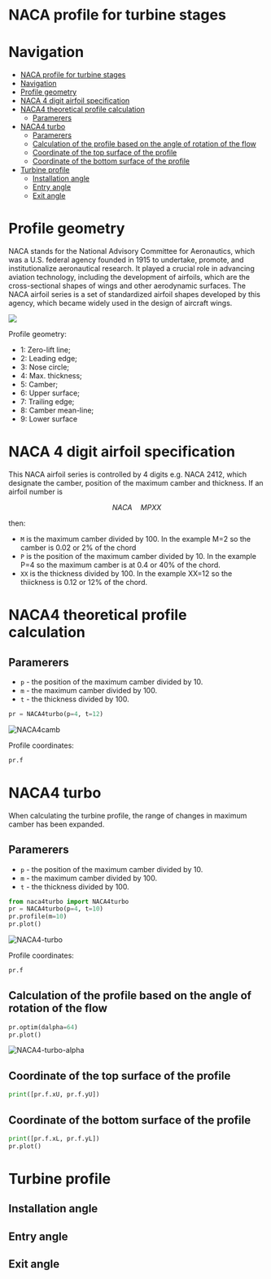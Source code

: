 # NACA profile for turbine stages

# Navigation
<!-- TOC -->
* [NACA profile for turbine stages](#naca-profile-for-turbine-stages)
* [Navigation](#navigation)
* [Profile geometry](#profile-geometry)
* [NACA 4 digit airfoil specification](#naca-4-digit-airfoil-specification)
* [NACA4 theoretical profile calculation](#naca4-theoretical-profile-calculation)
  * [Paramerers](#paramerers)
* [NACA4 turbo](#naca4-turbo)
  * [Paramerers](#paramerers-1)
  * [Calculation of the profile based on the angle of rotation of the flow](#calculation-of-the-profile-based-on-the-angle-of-rotation-of-the-flow)
  * [Coordinate of the top surface of the profile](#coordinate-of-the-top-surface-of-the-profile)
  * [Coordinate of the bottom surface of the profile](#coordinate-of-the-bottom-surface-of-the-profile)
* [Turbine profile](#turbine-profile)
  * [Installation angle](#installation-angle)
  * [Entry angle](#entry-angle)
  * [Exit angle](#exit-angle)
<!-- TOC -->

# Profile geometry

NACA stands for the National Advisory Committee for Aeronautics, 
which was a U.S. federal agency founded in 1915 to undertake, 
promote, and institutionalize aeronautical research. It played a 
crucial role in advancing aviation technology, including the 
development of airfoils, which are the cross-sectional shapes 
of wings and other aerodynamic surfaces. The NACA airfoil series 
is a set of standardized airfoil shapes developed by this agency, 
which became widely used in the design of aircraft wings.

![](images/naca4.png)

Profile geometry:
- 1: Zero-lift line; 
- 2: Leading edge; 
- 3: Nose circle; 
- 4: Max. thickness; 
- 5: Camber; 
- 6: Upper surface; 
- 7: Trailing edge; 
- 8: Camber mean-line; 
- 9: Lower surface

# NACA 4 digit airfoil specification

This NACA airfoil series is controlled by 4 digits e.g. 
NACA 2412, which designate the camber, position of the maximum 
camber and thickness. If an airfoil number is

$$NACA \quad M  P  XX$$

then:
- `M` is the maximum camber divided by 100. In the example M=2 so the camber is 0.02 or 2% of the chord
- `P` is the position of the maximum camber divided by 10. In the example P=4 so the maximum camber is at 0.4 or 40% of the chord.
- `XX` is the thickness divided by 100. In the example XX=12 so the thiickness is 0.12 or 12% of the chord.



# NACA4 theoretical profile calculation

## Paramerers

- `p` - the position of the maximum camber divided by 10.
- `m` - the maximum camber divided by 100.
- `t` - the thickness divided by 100.


```python
pr = NACA4turbo(p=4, t=12)
```
![NACA4camb](images/NACA4camb.jpg)

Profile coordinates:

```python
pr.f
```

# NACA4 turbo

When calculating the turbine profile, the range of changes 
in maximum camber has been expanded.


## Paramerers

- `p` - the position of the maximum camber divided by 10.
- `m` - the maximum camber divided by 100.
- `t` - the thickness divided by 100.

```python
from naca4turbo import NACA4turbo
pr = NACA4turbo(p=4, t=10)
pr.profile(m=10)
pr.plot()
```

![NACA4-turbo](images/NACA4-turbo.jpg)

Profile coordinates:

```python
pr.f
```


## Calculation of the profile based on the angle of rotation of the flow

```python
pr.optim(dalpha=64)
pr.plot()
```
![NACA4-turbo-alpha](images/NACA4-turbo-alpha.jpg)


## Coordinate of the top surface of the profile
```python
print([pr.f.xU, pr.f.yU])
```

## Coordinate of the bottom surface of the profile
```python
print([pr.f.xL, pr.f.yL])
pr.plot()
```

# Turbine profile

## Installation angle

## Entry angle

## Exit angle
